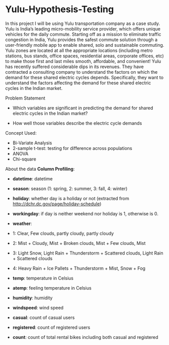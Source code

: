 # Yulu-Hypothesis-Testing

In this project I will be using Yulu transportation company as a case study.
Yulu is India’s leading micro-mobility service provider, which offers unique vehicles for the daily commute. Starting off as a mission to eliminate traffic congestion in India, Yulu provides the safest commute solution through a user-friendly mobile app to enable shared, solo and sustainable commuting.
Yulu zones are located at all the appropriate locations (including metro stations, bus stands, office spaces, residential areas, corporate offices, etc) to make those first and last miles smooth, affordable, and convenient!
Yulu has recently suffered considerable dips in its revenues. They have contracted a consulting company to understand the factors on which the demand for these shared electric cycles depends. Specifically, they want to understand the factors affecting the demand for these shared electric cycles in the Indian market.

Problem Statement
- Which variables are significant in predicting the demand for shared electric cycles in the Indian market?

- How well those variables describe the electric cycle demands

Concept Used:
- Bi-Variate Analysis
- 2-sample t-test: testing for difference across populations
- ANOVA
- Chi-square

About the data
**Column Profiling**:


 -	**datetime**: datetime

 -	**season**: season (1: spring, 2: summer, 3: fall, 4: winter)

 -	**holiday**: whether day is a holiday or not (extracted from http://dchr.dc.gov/page/holiday-schedule)

 -	**workingday**: if day is neither weekend nor holiday is 1, otherwise is 0.

 -	**weather**:

  -	1: Clear, Few clouds, partly cloudy, partly cloudy
  -	2: Mist + Cloudy, Mist + Broken clouds, Mist + Few clouds, Mist
  -	3: Light Snow, Light Rain + Thunderstorm + Scattered clouds, Light Rain + Scattered clouds
  -	4: Heavy Rain + Ice Pallets + Thunderstorm + Mist, Snow + Fog
  
 -	**temp**: temperature in Celsius

 -	**atemp**: feeling temperature in Celsius

 -	**humidity**: humidity

 -	**windspeed**: wind speed

 -	**casual**: count of casual users

 -	**registered**: count of registered users

 -	**count**: count of total rental bikes including both casual and registered

